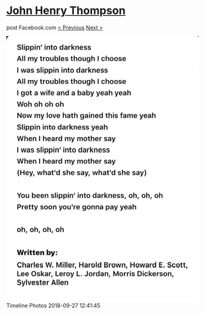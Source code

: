 # [John Henry Thompson](../README.md)
post Facebook.com
[< Previous](2018-09-27-3.md) [Next >](2018-09-27-5.md)

[![](../media/2018-09-27/Timeline-Photos.jpg)](../README.md)
Timeline Photos
2018-09-27 12:41:45